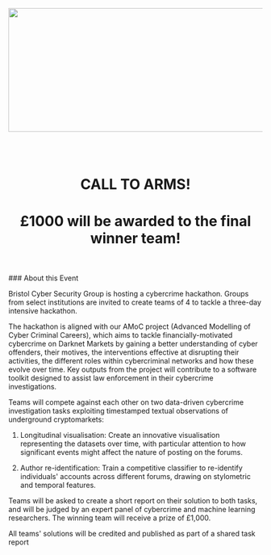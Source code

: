 <p align="center">
  <img width="600" height="245" src="http://www.bris.ac.uk/media-library/sites/engineering/research/cybersecurity/BCSG%20logo%20small.png">
</p>
<br/><br/>
<div align="center">
<h1> CALL TO ARMS! </h1>
<h1> £1000 will be awarded to the final winner team! </h1> 
</div>
<br/><br/>
### About this Event

Bristol Cyber Security Group is hosting a cybercrime hackathon. Groups from select institutions are invited to create teams of 4 to tackle a three-day intensive hackathon.

The hackathon is aligned with our AMoC project (Advanced Modelling of Cyber Criminal Careers), which aims to tackle financially-motivated cybercrime on Darknet Markets by gaining a better understanding of cyber offenders, their motives, the interventions effective at disrupting their activities, the different roles within cybercriminal networks and how these evolve over time. Key outputs from the project will contribute to a software toolkit designed to assist law enforcement in their cybercrime investigations.

Teams will compete against each other on two data-driven cybercrime investigation tasks exploiting timestamped textual observations of underground cryptomarkets:

1. Longitudinal visualisation: Create an innovative visualisation representing the datasets over time, with particular attention to how significant events might affect the nature of posting on the forums.

2. Author re-identification: Train a competitive classifier to re-identify individuals' accounts across different forums, drawing on stylometric and temporal features.

Teams will be asked to create a short report on their solution to both tasks, and will be judged by an expert panel of cybercrime and machine learning researchers. The winning team will receive a prize of £1,000.

All teams' solutions will be credited and published as part of a shared task report


